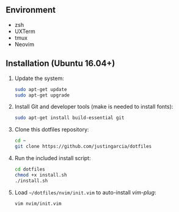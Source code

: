 Environment
-------------------------------------------------------------------------------
* zsh
* UXTerm
* tmux
* Neovim

Installation (Ubuntu 16.04+)
-------------------------------------------------------------------------------
1. Update the system:
   ```bash
   sudo apt-get update
   sudo apt-get upgrade
   ```
2. Install Git and developer tools (make is needed to install fonts):
   ```bash
   sudo apt-get install build-essential git
   ```
3. Clone this dotfiles repository:
   ```bash
   cd ~
   git clone https://github.com/justingarcia/dotfiles
   ```
4. Run the included install script:
   ```bash
   cd dotfiles
   chmod +x install.sh
   ./install.sh
   ```
5. Load `~/dotfiles/nvim/init.vim` to auto-install *vim-plug*:
	 ```bash
   vim nvim/init.vim
	 ```
